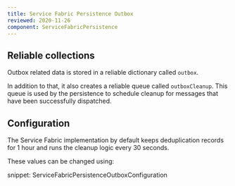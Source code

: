 ```yaml
---
title: Service Fabric Persistence Outbox
reviewed: 2020-11-26
component: ServiceFabricPersistence
---
```



## Reliable collections

Outbox related data is stored in a reliable dictionary called `outbox`.

In addition to that, it also creates a reliable queue called `outboxCleanup`. This queue is used by the persistence to schedule cleanup for messages that have been successfully dispatched.


## Configuration

The Service Fabric implementation by default keeps deduplication records for 1 hour and runs the cleanup logic every 30 seconds.

These values can be changed using:

snippet: ServiceFabricPersistenceOutboxConfiguration
